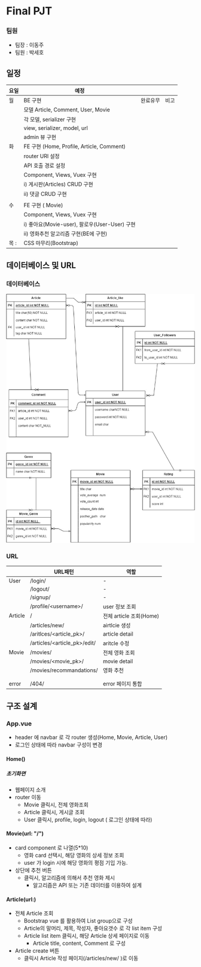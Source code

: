 # Final PJT
### 팀원
- 팀장 : 이동주
- 팀원 : 박세호

## 일정 
| 요일 | 예정                                          |          |      |
| ---- | --------------------------------------------- | -------- | ---- |
| 월   | BE 구현                                       | 완료유무 | 비고 |
|      | 모델 Article, Comment, User, Movie            |          |      |
|      | 각 모델, serializer 구현                      |          |      |
|      | view, serializer, model, url                  |          |      |
|      | admin 뷰 구현                                 |          |      |
| 화   | FE 구현 (Home, Profile, Article, Comment)     |          |      |
|      | router URl 설정                               |          |      |
|      | API 호출 경로 설정                            |          |      |
|      | Component, Views, Vuex 구현                   |          |      |
|      | i) 게시판(Articles) CRUD 구현                 |          |      |
|      | ii) 댓글 CRUD 구현                            |          |      |
|      |                                               |          |      |
| 수   | FE 구현 ( Movie)                              |          |      |
|      | Component, Views, Vuex 구현                   |          |      |
|      | i) 좋아요(Movie-user), 팔로우(User-User) 구현 |          |      |
|      | ii) 영화추천 알고리즘 구현(BE에 구현)         |          |      |
| 목 : | CSS 마무리(Bootstrap)                         |          |      |



## 데이터베이스 및 URL
### 데이터베이스

![](./README.assets/ERD.jpg)








### URL

|         | URL패턴                      | 역할                    |
| ------- | ---------------------------- | ----------------------- |
| User    | /login/                      | -                       |
|         | /logout/                     | -                       |
|         | /signup/                     | -                       |
|         | /profile/\<username>/        | user 정보 조회          |
| Article | /                            | 전체 article 조회(Home) |
|         | /articles/new/               | airtlcie 생성           |
|         | /aritlces/<article_pk>/      | article detail          |
|         | /articles/<article_pk>/edit/ | aritcle 수정            |
| Movie   | /movies/                     | 전체 영화 조회          |
|         | /movies/\<movie_pk>/         | movie detail            |
|         | /movies/recommandations/     | 영화 추천               |
|         |                              |                         |
|         |                              |                         |
| error   | /404/                        | error 페이지 통합       |



## 구조 설계
###  App.vue
- header 에 navbar 로 각 router 생성(Home, Movie, Article, User) 
- 로그인 상태에 따라 navbar 구성이 변경

#### Home()
##### 초기화면
- 웹페이지 소개
- router 이동
	- Movie 클릭시, 전체 영화조회
	- Article 클릭시, 게시글 조회
	- User 클릭시, profile, login, logout ( 로그인 상태에 따라)

#### Movie(url: "/")
- card component 로 나열(5\*10)
	- 영화 card 선택시, 해당 영화의 상세 정보 조회
	- user 가 login 시에 해당 영화의 평점 기입 가능.
- 상단에 추천 버튼
	- 클릭시, 알고리즘에 의해서 추천 영화 제시
		- 알고리즘은 API 또는 기존 데이터를 이용하여 설계

#### Article(url:)
- 전체 Article 조회
	- Bootstrap vue 를 활용하여 List group으로 구성
	- Article의 말머리, 제목, 작성자, 좋아요갯수 로 각 list item 구성
	- Article list item 클릭시, 해당 Article 상세 페이지로 이동
		- Article title, content, Comment 로 구성
- Article create 버튼
	- 클릭시 Article 작성 페이지(/articles/new/ )로 이동

